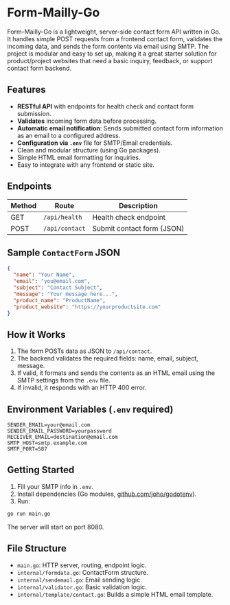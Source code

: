 # Form-Mailly-Go

Form-Mailly-Go is a lightweight, server-side contact form API written in Go. It handles simple POST requests from a frontend contact form, validates the incoming data, and sends the form contents via email using SMTP. The project is modular and easy to set up, making it a great starter solution for product/project websites that need a basic inquiry, feedback, or support contact form backend.

## Features

- **RESTful API** with endpoints for health check and contact form submission.
- **Validates** incoming form data before processing.
- **Automatic email notification**: Sends submitted contact form information as an email to a configured address.
- **Configuration via `.env`** file for SMTP/Email credentials.
- Clean and modular structure (using Go packages).
- Simple HTML email formatting for inquiries.
- Easy to integrate with any frontend or static site.

## Endpoints

| Method | Route            | Description                 |
|--------|------------------|-----------------------------|
| GET    | `/api/health`    | Health check endpoint       |
| POST   | `/api/contact`   | Submit contact form (JSON)  |

## Sample `ContactForm` JSON

```json
{
  "name": "Your Name",
  "email": "you@email.com",
  "subject": "Contact Subject",
  "message": "Your message here...",
  "product_name": "ProductName",
  "product_website": "https://yourproductsite.com"
}
```

## How it Works

1. The form POSTs data as JSON to `/api/contact`.
2. The backend validates the required fields: name, email, subject, message.
3. If valid, it formats and sends the contents as an HTML email using the SMTP settings from the `.env` file.
4. If invalid, it responds with an HTTP 400 error.

## Environment Variables (`.env` required)

```
SENDER_EMAIL=your@email.com
SENDER_EMAIL_PASSWORD=yourpassword
RECEIVER_EMAIL=destination@email.com
SMTP_HOST=smtp.example.com
SMTP_PORT=587
```

## Getting Started

1. Fill your SMTP info in `.env`.
2. Install dependencies (Go modules, [github.com/joho/godotenv](https://github.com/joho/godotenv)).
3. Run:

```bash
go run main.go
```

The server will start on port 8080.

## File Structure

- `main.go`: HTTP server, routing, endpoint logic.
- `internal/formdata.go`: ContactForm structure.
- `internal/sendemail.go`: Email sending logic.
- `internal/validator.go`: Basic validation logic.
- `internal/template/contact.go`: Builds a simple HTML email template.
